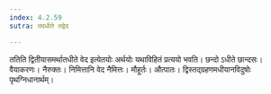 ```yaml
---
index: 4.2.59
sutra: तदधीते तद्वेद

---
```

ततिति द्वितीयासमर्थातधीते वेद इत्येतयोः अर्थयोः यथाविहितं प्रत्ययो भवति। छन्दो ऽधीते छान्दसः। वैयाकरणः। नैरुक्तः। निमित्तानि वेद नैमित्तः। मौहूर्तः। औत्पातः। द्विस्तद्ग्रहणमधीयानविदुषोः पृथग्निधानार्थम्।